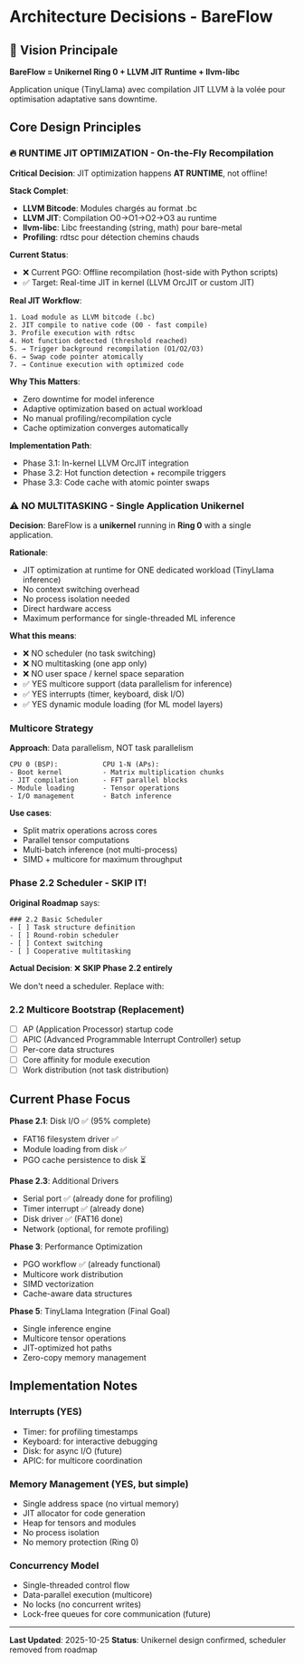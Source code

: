 # Architecture Decisions - BareFlow

## 🎯 Vision Principale

**BareFlow = Unikernel Ring 0 + LLVM JIT Runtime + llvm-libc**

Application unique (TinyLlama) avec compilation JIT LLVM à la volée pour optimisation adaptative sans downtime.

## Core Design Principles

### 🔥 RUNTIME JIT OPTIMIZATION - On-the-Fly Recompilation

**Critical Decision**: JIT optimization happens **AT RUNTIME**, not offline!

**Stack Complet**:
- **LLVM Bitcode**: Modules chargés au format .bc
- **LLVM JIT**: Compilation O0→O1→O2→O3 au runtime
- **llvm-libc**: Libc freestanding (string, math) pour bare-metal
- **Profiling**: rdtsc pour détection chemins chauds

**Current Status**:
- ❌ Current PGO: Offline recompilation (host-side with Python scripts)
- ✅ Target: Real-time JIT in kernel (LLVM OrcJIT or custom JIT)

**Real JIT Workflow**:
```
1. Load module as LLVM bitcode (.bc)
2. JIT compile to native code (O0 - fast compile)
3. Profile execution with rdtsc
4. Hot function detected (threshold reached)
5. → Trigger background recompilation (O1/O2/O3)
6. → Swap code pointer atomically
7. → Continue execution with optimized code
```

**Why This Matters**:
- Zero downtime for model inference
- Adaptive optimization based on actual workload
- No manual profiling/recompilation cycle
- Cache optimization converges automatically

**Implementation Path**:
- Phase 3.1: In-kernel LLVM OrcJIT integration
- Phase 3.2: Hot function detection + recompile triggers
- Phase 3.3: Code cache with atomic pointer swaps

### ⚠️ NO MULTITASKING - Single Application Unikernel

**Decision**: BareFlow is a **unikernel** running in **Ring 0** with a single application.

**Rationale**:
- JIT optimization at runtime for ONE dedicated workload (TinyLlama inference)
- No context switching overhead
- No process isolation needed
- Direct hardware access
- Maximum performance for single-threaded ML inference

**What this means**:
- ❌ NO scheduler (no task switching)
- ❌ NO multitasking (one app only)
- ❌ NO user space / kernel space separation
- ✅ YES multicore support (data parallelism for inference)
- ✅ YES interrupts (timer, keyboard, disk I/O)
- ✅ YES dynamic module loading (for ML model layers)

### Multicore Strategy

**Approach**: Data parallelism, NOT task parallelism

```
CPU 0 (BSP):           CPU 1-N (APs):
- Boot kernel          - Matrix multiplication chunks
- JIT compilation      - FFT parallel blocks
- Module loading       - Tensor operations
- I/O management       - Batch inference
```

**Use cases**:
- Split matrix operations across cores
- Parallel tensor computations
- Multi-batch inference (not multi-process)
- SIMD + multicore for maximum throughput

### Phase 2.2 Scheduler - SKIP IT!

**Original Roadmap** says:
```
### 2.2 Basic Scheduler
- [ ] Task structure definition
- [ ] Round-robin scheduler
- [ ] Context switching
- [ ] Cooperative multitasking
```

**Actual Decision**: ❌ **SKIP Phase 2.2 entirely**

We don't need a scheduler. Replace with:

### 2.2 Multicore Bootstrap (Replacement)
- [ ] AP (Application Processor) startup code
- [ ] APIC (Advanced Programmable Interrupt Controller) setup
- [ ] Per-core data structures
- [ ] Core affinity for module execution
- [ ] Work distribution (not task distribution)

## Current Phase Focus

**Phase 2.1**: Disk I/O ✅ (95% complete)
- FAT16 filesystem driver ✅
- Module loading from disk ✅
- PGO cache persistence to disk ⏳

**Phase 2.3**: Additional Drivers
- Serial port ✅ (already done for profiling)
- Timer interrupt ✅ (already done)
- Disk driver ✅ (FAT16 done)
- Network (optional, for remote profiling)

**Phase 3**: Performance Optimization
- PGO workflow ✅ (already functional)
- Multicore work distribution
- SIMD vectorization
- Cache-aware data structures

**Phase 5**: TinyLlama Integration (Final Goal)
- Single inference engine
- Multicore tensor operations
- JIT-optimized hot paths
- Zero-copy memory management

## Implementation Notes

### Interrupts (YES)
- Timer: for profiling timestamps
- Keyboard: for interactive debugging
- Disk: for async I/O (future)
- APIC: for multicore coordination

### Memory Management (YES, but simple)
- Single address space (no virtual memory)
- JIT allocator for code generation
- Heap for tensors and modules
- No process isolation
- No memory protection (Ring 0)

### Concurrency Model
- Single-threaded control flow
- Data-parallel execution (multicore)
- No locks (no concurrent writes)
- Lock-free queues for core communication (future)

---

**Last Updated**: 2025-10-25
**Status**: Unikernel design confirmed, scheduler removed from roadmap
